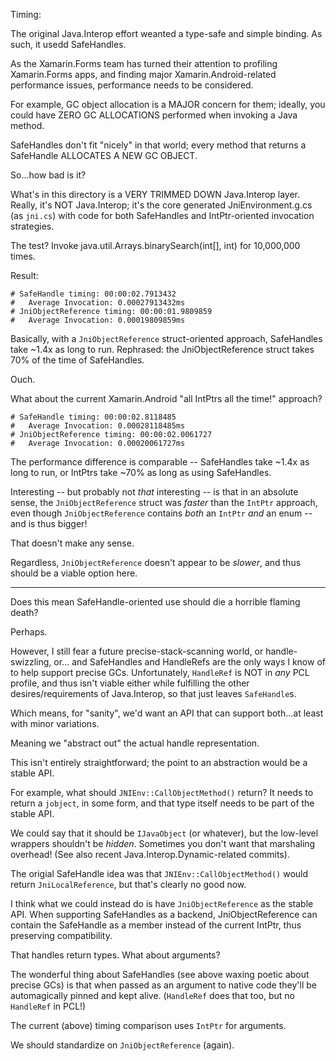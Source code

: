 Timing:

The original Java.Interop effort weanted a type-safe and simple binding. As such, it usedd SafeHandles.

As the Xamarin.Forms team has turned their attention to profiling
Xamarin.Forms apps, and finding major Xamarin.Android-related
performance issues, performance needs to be considered.

For example, GC object allocation is a MAJOR concern for them;
ideally, you could have ZERO GC ALLOCATIONS performed when
invoking a Java method.

SafeHandles don't fit "nicely" in that world; every method that returns a SafeHandle ALLOCATES A NEW GC OBJECT.

So...how bad is it?

What's in this directory is a VERY TRIMMED DOWN Java.Interop layer.
Really, it's NOT Java.Interop; it's the core generated JniEnvironment.g.cs (as `jni.cs`)
with code for both SafeHandles and IntPtr-oriented invocation strategies.

The test? Invoke java.util.Arrays.binarySearch(int[], int) for 10,000,000 times.

Result:

    # SafeHandle timing: 00:00:02.7913432
    #	Average Invocation: 0.00027913432ms
    # JniObjectReference timing: 00:00:01.9809859
    #	Average Invocation: 0.00019809859ms

Basically, with a `JniObjectReference` struct-oriented approach, SafeHandles take ~1.4x as long to run.
Rephrased: the JniObjectReference struct takes 70% of the time of SafeHandles.

Ouch.

What about the current Xamarin.Android "all IntPtrs all the time!" approach?

    # SafeHandle timing: 00:00:02.8118485
    #	Average Invocation: 0.00028118485ms
    # JniObjectReference timing: 00:00:02.0061727
    #	Average Invocation: 0.00020061727ms

The performance difference is comparable -- SafeHandles take ~1.4x as long to run, or
IntPtrs take ~70% as long as using SafeHandles.

Interesting -- but probably not *that* interesting -- is that in an absolute sense, the `JniObjectReference`
struct was *faster* than the `IntPtr` approach, even though `JniObjectReference` contains *both* an `IntPtr`
*and* an enum -- and is thus bigger!

That doesn't make any sense.

Regardless, `JniObjectReference` doesn't appear to be *slower*, and thus should be a viable option here.

---

Does this mean SafeHandle-oriented use should die a horrible flaming death?

Perhaps.

However, I still fear a future precise-stack-scanning world, or handle-swizzling, or...
and SafeHandles and HandleRefs are the only ways I know of to help support precise GCs.
Unfortunately, `HandleRef` is NOT in *any* PCL profile, and thus isn't viable either
while fulfilling the other desires/requirements of Java.Interop, so that just leaves
`SafeHandle`s.

Which means, for "sanity", we'd want an API that can support both...at least with minor variations.

Meaning we "abstract out" the actual handle representation.

This isn't entirely straightforward; the point to an abstraction would be a stable API.

For example, what should `JNIEnv::CallObjectMethod()` return? It needs to return a `jobject`,
in some form, and that type itself needs to be part of the stable API.

We could say that it should be `IJavaObject` (or whatever), but the low-level wrappers shouldn't be *hidden*.
Sometimes you don't want that marshaling overhead! (See also recent Java.Interop.Dynamic-related commits).

The origial SafeHandle idea was that `JNIEnv::CallObjectMethod()` would return `JniLocalReference`,
but that's clearly no good now.

I think what we could instead do is have `JniObjectReference` as the stable API.
When supporting SafeHandles as a backend, JniObjectReference can contain the SafeHandle
as a member instead of the current IntPtr, thus preserving compatibility.

That handles return types. What about arguments?

The wonderful thing about SafeHandles (see above waxing poetic about precise GCs) is that
when passed as an argument to native code they'll be automagically pinned and kept alive.
(`HandleRef` does that too, but no `HandleRef` in PCL!)

The current (above) timing comparison uses `IntPtr` for arguments.

We should standardize on `JniObjectReference` (again).
